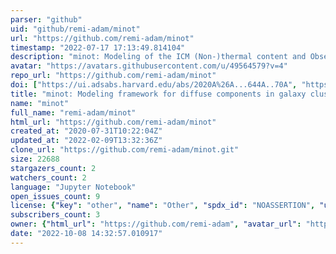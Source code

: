 ```yaml
---
parser: "github"
uid: "github/remi-adam/minot"
url: "https://github.com/remi-adam/minot"
timestamp: "2022-07-17 17:13:49.814104"
description: "minot: Modeling of the ICM (Non-)thermal content and Observables prediction Tools"
avatar: "https://avatars.githubusercontent.com/u/49564579?v=4"
repo_url: "https://github.com/remi-adam/minot"
doi: ["https://ui.adsabs.harvard.edu/abs/2020A%26A...644A..70A", "https://ui.adsabs.harvard.edu/abs/2020ascl.soft09012A/abstract"]
title: "minot: Modeling framework for diffuse components in galaxy clusters"
name: "minot"
full_name: "remi-adam/minot"
html_url: "https://github.com/remi-adam/minot"
created_at: "2020-07-31T10:22:04Z"
updated_at: "2022-02-09T13:32:36Z"
clone_url: "https://github.com/remi-adam/minot.git"
size: 22688
stargazers_count: 2
watchers_count: 2
language: "Jupyter Notebook"
open_issues_count: 9
license: {"key": "other", "name": "Other", "spdx_id": "NOASSERTION", "url": null, "node_id": "MDc6TGljZW5zZTA="}
subscribers_count: 3
owner: {"html_url": "https://github.com/remi-adam", "avatar_url": "https://avatars.githubusercontent.com/u/49564579?v=4", "login": "remi-adam", "type": "User"}
date: "2022-10-08 14:32:57.010917"
---
```

